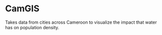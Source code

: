 # CamGIS

Takes data from cities across Cameroon to visualize the impact that water has on population density.
